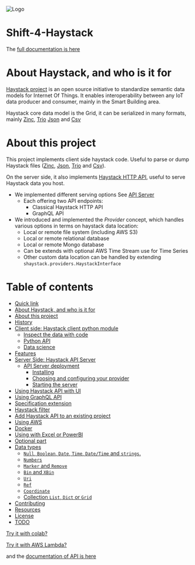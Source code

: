 ![Logo](https://github.com/engie-group/shaystack/blob/develop/docs/logo.png?raw=true)

# Shift-4-Haystack


The [full documentation is here](https://engie-group.github.io/shaystack/)

# About Haystack, and who is it for

[Haystack project](https://project-haystack.org/) is an open source initiative to standardize semantic data models for
Internet Of Things. It enables interoperability between any IoT data producer and consumer, mainly in the Smart Building
area.

Haystack core data model is the Grid, it can be serialized in many formats,
mainly [Zinc](https://www.project-haystack.org/doc/docHaystack/Zinc),
[Trio](https://www.project-haystack.org/doc/docHaystack/Trio)
[Json](https://www.project-haystack.org/doc/docHaystack/Json)
and [Csv](https://www.project-haystack.org/doc/docHaystack/Csv)

# About this project

This project implements client side haystack code. Useful to parse or dump Haystack files
([Zinc](https://www.project-haystack.org/doc/docHaystack/Zinc),
[Json](https://www.project-haystack.org/doc/docHaystack/Json),
[Trio](https://www.project-haystack.org/doc/docHaystack/Trio)
and [Csv](https://www.project-haystack.org/doc/docHaystack/Csv)).

On the server side, it also implements [Haystack HTTP API](https://project-haystack.org/doc/docHaystack/HttpApi), useful
to serve Haystack data you host.

- We implemented different serving options See [API Server](#server-side-haystack-api-server)
    - Each offering two API endpoints:
      - Classical Haystack HTTP API
      - GraphQL API
- We introduced and implemented the *Provider* concept, which handles various options in terms on haystack data
  location:
    - Local or remote file system (including AWS S3)
    - Local or remote relational database
    - Local or remote Mongo database
    - Can be extends with optional AWS Time Stream use for Time Series
    - Other custom data location can be handled by extending `shaystack.providers.HaystackInterface`

# Table of contents

- [Quick link](https://engie-group.github.io/shaystack#quick-link)
- [About Haystack, and who is it for](https://engie-group.github.io/shaystack#about-haystack-and-who-is-it-for)
- [About this project](https://engie-group.github.io/shaystack#about-this-project)
- [History](https://engie-group.github.io/shaystack#history)
- [Client side: Haystack client python module](https://engie-group.github.io/shaystack#client-side-haystack-client-python-module)
  - [Inspect the data with code](https://engie-group.github.io/shaystack#inspect-the-data-with-code)
  - [Python API](https://engie-group.github.io/shaystack#python-api)
  - [Data science](https://engie-group.github.io/shaystack#data-science)
- [Features](https://engie-group.github.io/shaystack#features)
- [Server Side: Haystack API Server](https://engie-group.github.io/shaystack#server-side-haystack-api-server)
  - [API Server deployment](https://engie-group.github.io/shaystack#api-server-deployment)
    - [Installing](https://engie-group.github.io/shaystack#installing)
    - [Choosing and configuring your provider](https://engie-group.github.io/shaystack#choosing-and-configuring-your-provider)
    - [Starting the server](https://engie-group.github.io/shaystack#starting-the-server)
- [Using Haystack API with UI](https://engie-group.github.io/shaystack#using-haystack-api-with-ui)
- [Using GraphQL API](https://engie-group.github.io/shaystack#using-graphql-api)
- [Specification extension](https://engie-group.github.io/shaystack#specification-extension)
- [Haystack filter](https://engie-group.github.io/shaystack#haystack-filter)
- [Add Haystack API to an existing project](https://engie-group.github.io/shaystack#add-haystack-api-to-an-existing-project)
- [Using AWS](https://engie-group.github.io/shaystack#using-aws)
- [Docker](https://engie-group.github.io/shaystack#docker)
- [Using with Excel or PowerBI](https://engie-group.github.io/shaystack#using-with-excel-or-powerbi)
- [Optional part](https://engie-group.github.io/shaystack#optional-part)
- [Data types](https://engie-group.github.io/shaystack#data-types)
  - [`Null`, `Boolean`, `Date`, `Time`, `Date/Time` and `strings`.](https://engie-group.github.io/shaystack#null-boolean-date-time-datetime-and-strings)
  - [`Numbers`](https://engie-group.github.io/shaystack#numbers)
  - [`Marker` and `Remove`](https://engie-group.github.io/shaystack#marker-and-remove)
  - [`Bin` and `XBin`](https://engie-group.github.io/shaystack#bin-and-xbin)
  - [`Uri`](https://engie-group.github.io/shaystack#uri)
  - [`Ref`](https://engie-group.github.io/shaystack#ref)
  - [`Coordinate`](https://engie-group.github.io/shaystack#coordinate)
  - [Collection `List`, `Dict` or `Grid`](https://engie-group.github.io/shaystack#collection-list-dict-or-grid)
- [Contributing](https://engie-group.github.io/shaystack#contributing)
- [Resources](https://engie-group.github.io/shaystack#resources)
- [License](https://engie-group.github.io/shaystack#license)
- [TODO](#todo)

[Try it with colab?](https://colab.research.google.com/github/pprados/shaystack/blob/develop/haystack.ipynb)


[Try it with AWS Lambda?](https://skz7riv2yk.execute-api.us-east-2.amazonaws.com/dev)

and the [documentation of API is here](https://engie-group.github.io/shaystack/api/shaystack/index.html)
